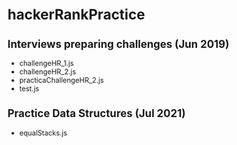 # hackerRankPractice

## Interviews preparing challenges (Jun 2019)
- challengeHR_1.js
- challengeHR_2.js
- practicaChallengeHR_2.js
- test.js

## Practice Data Structures (Jul 2021)
- equalStacks.js

